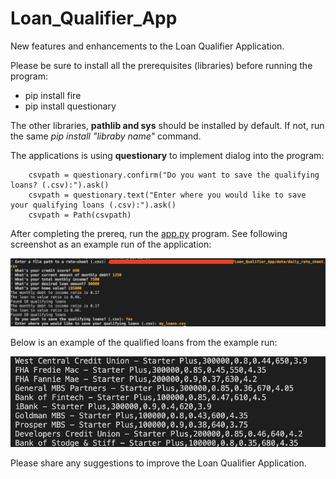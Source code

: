 # Loan_Qualifier_App

New features and enhancements to the Loan Qualifier Application.

Please be sure to install all the prerequisites (libraries) before running the program:

- pip install fire
- pip install questionary

The other libraries, **pathlib and sys** should be installed by default. If not, run the same *pip install "libraby name"* command.

The applications is using **questionary** to implement dialog into the program:

```
    csvpath = questionary.confirm("Do you want to save the qualifying loans? (.csv):").ask()
    csvpath = questionary.text("Enter where you would like to save your qualifying loans (.csv):").ask()
    csvpath = Path(csvpath)
```

After completing the prereq, run the [app.py](app.py) program. See following screenshot as an example run of the application:

![Loan Qualifier App example run](files/program_output.png)

Below is an example of the qualified loans from the example run:

![Examples loans output](files/example_loans.png)

Please share any suggestions to improve the Loan Qualifier Application.
